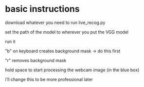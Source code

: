 # basic instructions
 download whatever you need to run live_recog.py
 
 set the path of the model to wherever you put the VGG model
 
 run it
 
 "b" on keyboard creates background mask -> do this first
 
 "r" removes background mask
 
 hold space to start processing the webcam image (in the blue box)


i'll change this to be more professional later
